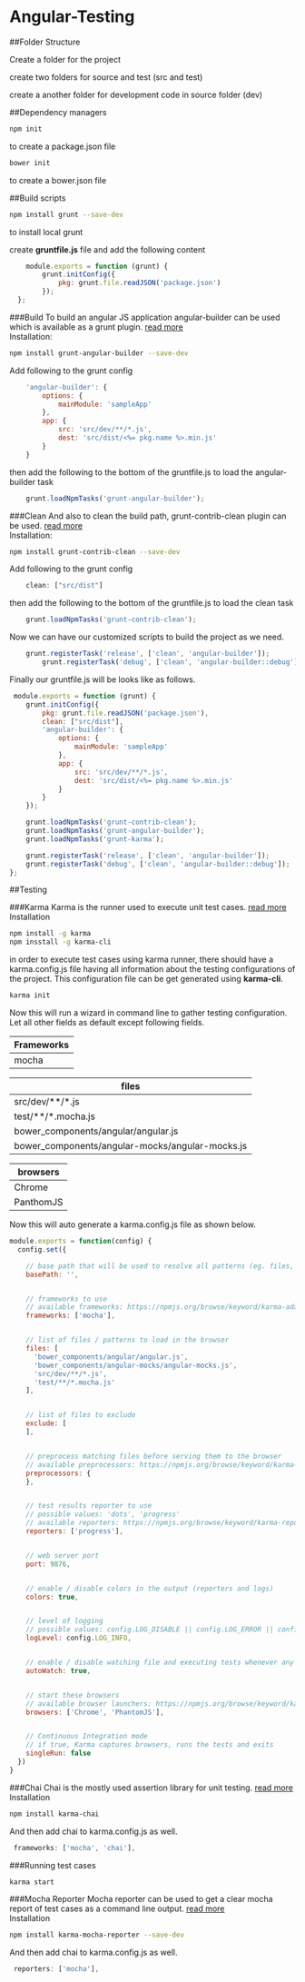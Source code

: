 # Angular-Testing

##Folder Structure

Create a folder for the project

create two folders for source and test (src and test)

create a another folder for development code in source folder (dev)




##Dependency managers
```bash
npm init
```
to create a package.json file
```bash
bower init
```
to create a bower.json file



##Build scripts
```bash
npm install grunt --save-dev
```
to install local grunt

create <b>gruntfile.js</b> file and add the following content

```javascript
	module.exports = function (grunt) {
		grunt.initConfig({
			pkg: grunt.file.readJSON('package.json')
		});
  };
```

###Build
To build an angular JS application angular-builder can be used which is available as a grunt plugin.
[read more](https://www.npmjs.com/package/grunt-angular-builder)
<br>Installation:
```bash
npm install grunt-angular-builder --save-dev
```

Add following to the grunt config
```javascript
	'angular-builder': {
		options: {
			mainModule: 'sampleApp'
		},
		app: {
			src: 'src/dev/**/*.js',
			dest: 'src/dist/<%= pkg.name %>.min.js'
		}
	}
```
then add the following to the bottom of the gruntfile.js to load the angular-builder task
```javascript
	grunt.loadNpmTasks('grunt-angular-builder');
```



###Clean
And also to clean the build path, grunt-contrib-clean plugin can be used.
[read more](https://www.npmjs.com/package/grunt-contrib-clean)
<br>Installation:
```bash
npm install grunt-contrib-clean --save-dev
```
Add following to the grunt config
```javascript
	clean: ["src/dist"]
```
then add the following to the bottom of the gruntfile.js to load the clean task
```javascript
	grunt.loadNpmTasks('grunt-contrib-clean');
```


Now we can have our customized scripts to build the project as we need.
```javascript
	grunt.registerTask('release', ['clean', 'angular-builder']);
    	grunt.registerTask('debug', ['clean', 'angular-builder::debug']);
```

Finally our gruntfile.js will be looks like as follows.
```javascript
 module.exports = function (grunt) {
    grunt.initConfig({
        pkg: grunt.file.readJSON('package.json'),
        clean: ["src/dist"],
        'angular-builder': {
            options: {
                mainModule: 'sampleApp'
            },
            app: {
                src: 'src/dev/**/*.js',
                dest: 'src/dist/<%= pkg.name %>.min.js'
            }
        }
    });

    grunt.loadNpmTasks('grunt-contrib-clean');
    grunt.loadNpmTasks('grunt-angular-builder');
    grunt.loadNpmTasks('grunt-karma');

    grunt.registerTask('release', ['clean', 'angular-builder']);
    grunt.registerTask('debug', ['clean', 'angular-builder::debug']);
};
```

##Testing

###Karma
Karma is the runner used to execute unit test cases.
[read more]()
<br>Installation
```bash
npm install -g karma
npm insstall -g karma-cli
```

in order to execute test cases using karma runner, there should have a karma.config.js file having all information about the testing configurations of the project. This configuration file can be get generated using <b>karma-cli</b>.
```bash
karma init
```

Now this will run a wizard in command line to gather testing configuration. Let all other fields as default except following fields.

|Frameworks
| --------|
|mocha|


|files|
| --------|
|src/dev/**/*.js|
|test/**/*.mocha.js|
|bower_components/angular/angular.js|
|bower_components/angular-mocks/angular-mocks.js|	


|browsers|
| --------|
|Chrome	|
|PanthomJS|
			
Now this will auto generate a karma.config.js file as shown below.
```javascript
module.exports = function(config) {
  config.set({

    // base path that will be used to resolve all patterns (eg. files, exclude)
    basePath: '',


    // frameworks to use
    // available frameworks: https://npmjs.org/browse/keyword/karma-adapter
    frameworks: ['mocha'],


    // list of files / patterns to load in the browser
    files: [
	  'bower_components/angular/angular.js',
	  'bower_components/angular-mocks/angular-mocks.js',
      'src/dev/**/*.js',
      'test/**/*.mocha.js'
    ],


    // list of files to exclude
    exclude: [
    ],


    // preprocess matching files before serving them to the browser
    // available preprocessors: https://npmjs.org/browse/keyword/karma-preprocessor
    preprocessors: {
    },


    // test results reporter to use
    // possible values: 'dots', 'progress'
    // available reporters: https://npmjs.org/browse/keyword/karma-reporter
    reporters: ['progress'],


    // web server port
    port: 9876,


    // enable / disable colors in the output (reporters and logs)
    colors: true,


    // level of logging
    // possible values: config.LOG_DISABLE || config.LOG_ERROR || config.LOG_WARN || config.LOG_INFO || config.LOG_DEBUG
    logLevel: config.LOG_INFO,


    // enable / disable watching file and executing tests whenever any file changes
    autoWatch: true,


    // start these browsers
    // available browser launchers: https://npmjs.org/browse/keyword/karma-launcher
    browsers: ['Chrome', 'PhantomJS'],


    // Continuous Integration mode
    // if true, Karma captures browsers, runs the tests and exits
    singleRun: false
  })
}
```

###Chai
Chai is the mostly used assertion library for unit testing.
[read more]()
<br>Installation
```bash
npm install karma-chai
```

And then add chai to karma.config.js as well.
```javascript
 frameworks: ['mocha', 'chai'],
```

###Running test cases
```bash
karma start
```


###Mocha Reporter
Mocha reporter can be used to get a clear mocha report of test cases as a command line output.
[read more]()
<br>Installation
```bash
npm install karma-mocha-reporter --save-dev
```
And then add chai to karma.config.js as well.
```javascript
 reporters: ['mocha'],
```

